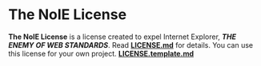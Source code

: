 # The NoIE License
**The NoIE License** is a license created to expel Internet Explorer, ***THE ENEMY OF WEB STANDARDS***. Read [**LICENSE.md**](https://github.com/thoratica/The-NoIE-License/blob/master/LICENSE.md) for details. You can use this license for your own project. [**LICENSE.template.md**](https://github.com/thoratica/The-NoIE-License/blob/master/LICENSE.template.md) 